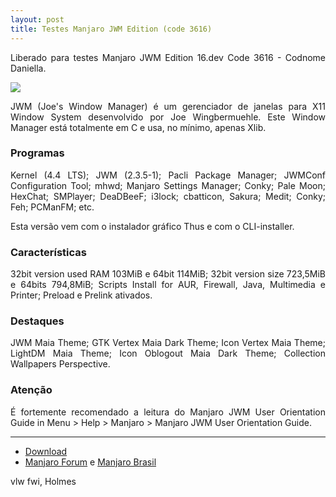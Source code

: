 ```yaml
---
layout: post
title: Testes Manjaro JWM Edition (code 3616)
---
```


<p style="text-align: justify;">Liberado para testes Manjaro JWM Edition 16.dev Code 3616 - Codnome Daniella.</p>

<img src="http://i.imgur.com/D4hhsaN.png">

<p style="text-align: justify;">JWM (Joe's Window Manager) é um gerenciador de janelas para X11 Window System desenvolvido por Joe Wingbermuehle. Este Window Manager está totalmente em C e usa, no mínimo, apenas Xlib.</p> 

### Programas

<p style="text-align: justify;">Kernel (4.4 LTS); JWM (2.3.5-1); Pacli Package Manager; JWMConf Configuration Tool; mhwd; Manjaro Settings Manager; Conky; Pale Moon; HexChat; SMPlayer; DeaDBeeF; i3lock; cbatticon, Sakura; Medit; Conky; Feh; PCManFM; etc.</p>

<p style="text-align: justify;">Esta versão vem com o instalador gráfico Thus e com o CLI-installer.</p>

### Características

<p style="text-align: justify;">32bit version used RAM 103MiB e 64bit 114MiB; 32bit version size 723,5MiB e 64bits 794,8MiB; Scripts Install for AUR, Firewall, Java, Multimedia e Printer; Preload e Prelink ativados.</p>

### Destaques

<p style="text-align: justify;">JWM Maia Theme; GTK Vertex Maia Dark Theme; Icon Vertex Maia Theme; LightDM Maia Theme; Icon Oblogout Maia Dark Theme; Collection Wallpapers Perspective.</p>

### Atenção

<p style="text-align: justify;">É fortemente recomendado a leitura do Manjaro JWM User Orientation Guide in Menu > Help > Manjaro > Manjaro JWM User Orientation Guide.</p>

----

* [Download](https://sourceforge.net/projects/holmeslinux/files/Manjaro%20JWM%2016.dev/Code%203616/)
* [Manjaro Forum](https://forum.manjaro.org/t/manjaro-jwm-edition-16-dev-to-tests-code-3616/3048) e [Manjaro Brasil](http://manjaro-linux.com.br/forum/noticias/manjaro-jwm-edition-16-dev-code-21516-para-testes-t3897.html) 

vlw fwi, Holmes
